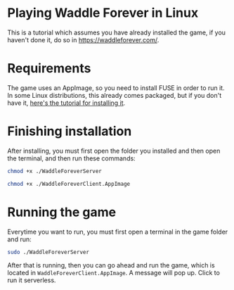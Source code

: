 # Playing Waddle Forever in Linux

This is a tutorial which assumes you have already installed the game, if you haven't done it, do so in https://waddleforever.com/.

# Requirements

The game uses an AppImage, so you need to install FUSE in order to run it. In some Linux distributions, this already comes packaged, but if you don't have it, [here's the tutorial for installing it](https://github.com/appimage/appimagekit/wiki/fuse).

# Finishing installation

After installing, you must first open the folder you installed and then open the terminal, and then run these commands:

```bash
chmod +x ./WaddleForeverServer
```
```bash
chmod +x ./WaddleForeverClient.AppImage
```

# Running the game

Everytime you want to run, you must first open a terminal in the game folder and run:

```bash
sudo ./WaddleForeverServer
```

After that is running, then you can go ahead and run the game, which is located in `WaddleForeverClient.AppImage`. A message will pop up. Click to run it serverless.
